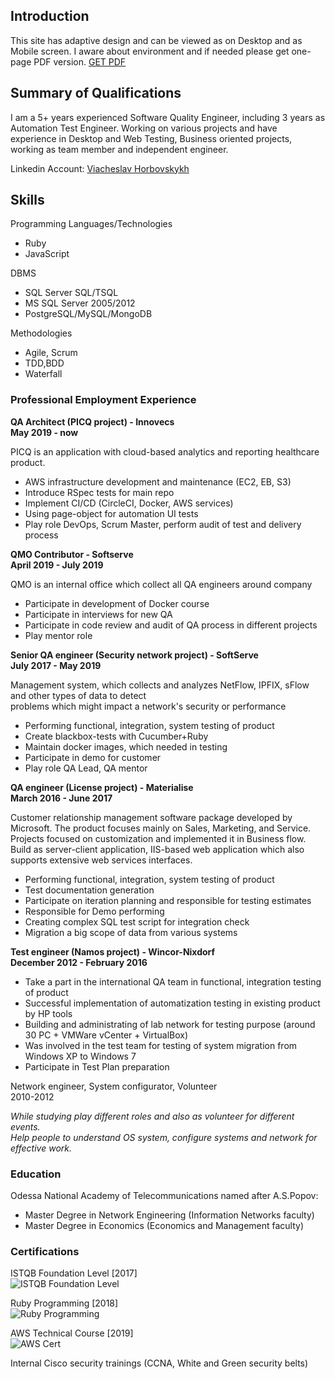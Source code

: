 ## Introduction

This site has adaptive design and can be viewed as on Desktop and as Mobile screen.
I aware about environment and if needed please get one-page PDF version. [GET PDF](.)

## Summary of Qualifications
I am a 5+ years experienced Software Quality Engineer, including 3 years as Automation Test Engineer.
Working on various projects and have experience in Desktop and Web Testing, Business oriented projects, working as team member and independent engineer. 

Linkedin Account: [Viacheslav Horbovskykh]()

## Skills
Programming Languages/Technologies
- Ruby
- JavaScript

DBMS 
- SQL Server SQL/TSQL 
- MS SQL Server 2005/2012 
- PostgreSQL/MySQL/MongoDB

Methodologies
- Agile, Scrum
- TDD,BDD
- Waterfall

### Professional Employment Experience

**QA Architect (PICQ project) - Innovecs**  
**May 2019 - now**

PICQ is an application with cloud-based analytics and reporting healthcare product.
- AWS infrastructure development and maintenance (EC2, EB, S3)
- Introduce RSpec tests for main repo
- Implement CI/CD (CircleCI, Docker, AWS services)       
- Using page-object for automation UI tests
- Play role DevOps, Scrum Master, perform audit of test and delivery process

**QMO Contributor - Softserve**  
**April 2019 - July 2019**

QMO is an internal office which collect all QA engineers around company  
- Participate in development of Docker course
- Participate in interviews for new QA
- Participate in code review and audit of QA process in different projects
- Play mentor role

**Senior QA engineer (Security network project) - SoftServe**  
**July 2017 - May 2019**

Management system, which collects and analyzes NetFlow, IPFIX, sFlow and other types of data to detect   
problems which might impact a network's security or performance
- Performing functional, integration, system testing of product
- Create blackbox-tests with Cucumber+Ruby
- Maintain docker images, which needed in testing
- Participate in demo for customer
- Play role QA Lead, QA mentor

**QA engineer (License project) - Materialise**  
**March 2016 - June 2017**

Customer relationship management software package developed by Microsoft. The product focuses mainly on Sales, Marketing, and Service. Projects focused on customization and implemented it in Business flow.
Build as server-client application, IIS-based web application which also supports extensive web services interfaces.
 
- Performing functional, integration, system testing of product
- Test documentation generation
- Participate on iteration planning and responsible for testing estimates
- Responsible for Demo performing
- Creating complex SQL test script for integration check
- Migration a big scope of data from various systems


**Test engineer (Namos project) - Wincor-Nixdorf**  
**December 2012 - February 2016**

- Take a part in the international QA team in functional, integration testing of product
- Successful implementation of automatization testing in existing product by HP tools 
- Building and administrating of lab network for testing purpose (around 30 PC + VMWare vCenter + VirtualBox)
- Was involved in the test team for testing of system migration from Windows XP to Windows 7
- Participate in Test Plan preparation


Network engineer, System configurator, Volunteer  
2010-2012  

_While studying play different roles and also as volunteer for different events.  
Help people to understand OS system, configure systems and network for effective work._

### Education

Odessa National Academy of Telecommunications named after A.S.Popov:
- Master Degree in Network Engineering (Information Networks faculty)
- Master Degree in Economics (Economics and Management faculty)

### Certifications

ISTQB Foundation Level [2017]  
![ISTQB Foundation Level](./assets/images/istqb_cert.jpg)

Ruby Programming [2018]  
![Ruby Programming](/assets/images/ruby_cert.png)

AWS Technical Course [2019]  
![AWS Cert](/assets/images/aws_cert_1.png)

Internal Cisco security trainings (CCNA, White and Green security belts)
